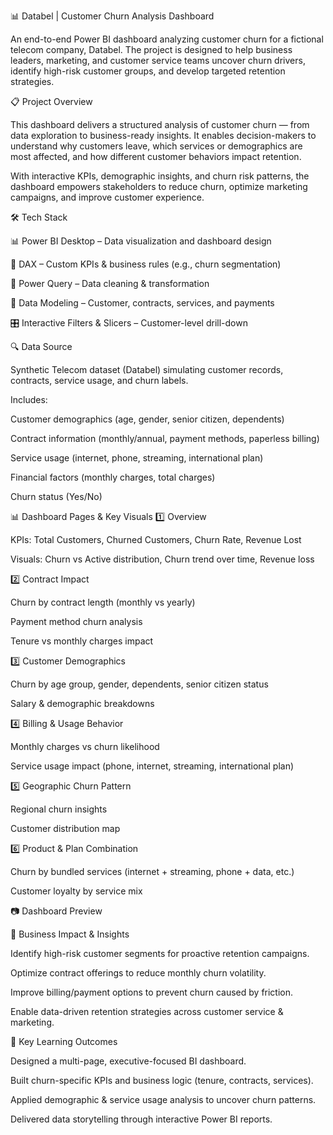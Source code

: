 📊 Databel | Customer Churn Analysis Dashboard

An end-to-end Power BI dashboard analyzing customer churn for a fictional telecom company, Databel.
The project is designed to help business leaders, marketing, and customer service teams uncover churn drivers, identify high-risk customer groups, and develop targeted retention strategies.

📋 Project Overview

This dashboard delivers a structured analysis of customer churn — from data exploration to business-ready insights.
It enables decision-makers to understand why customers leave, which services or demographics are most affected, and how different customer behaviors impact retention.

With interactive KPIs, demographic insights, and churn risk patterns, the dashboard empowers stakeholders to reduce churn, optimize marketing campaigns, and improve customer experience.

🛠 Tech Stack

📊 Power BI Desktop – Data visualization and dashboard design

🧮 DAX – Custom KPIs & business rules (e.g., churn segmentation)

🔄 Power Query – Data cleaning & transformation

🔗 Data Modeling – Customer, contracts, services, and payments

🎛️ Interactive Filters & Slicers – Customer-level drill-down

🔍 Data Source

Synthetic Telecom dataset (Databel) simulating customer records, contracts, service usage, and churn labels.

Includes:

Customer demographics (age, gender, senior citizen, dependents)

Contract information (monthly/annual, payment methods, paperless billing)

Service usage (internet, phone, streaming, international plan)

Financial factors (monthly charges, total charges)

Churn status (Yes/No)

📊 Dashboard Pages & Key Visuals
1️⃣ Overview

KPIs: Total Customers, Churned Customers, Churn Rate, Revenue Lost

Visuals: Churn vs Active distribution, Churn trend over time, Revenue loss

2️⃣ Contract Impact

Churn by contract length (monthly vs yearly)

Payment method churn analysis

Tenure vs monthly charges impact

3️⃣ Customer Demographics

Churn by age group, gender, dependents, senior citizen status

Salary & demographic breakdowns

4️⃣ Billing & Usage Behavior

Monthly charges vs churn likelihood

Service usage impact (phone, internet, streaming, international plan)

5️⃣ Geographic Churn Pattern

Regional churn insights

Customer distribution map

6️⃣ Product & Plan Combination

Churn by bundled services (internet + streaming, phone + data, etc.)

Customer loyalty by service mix

📷 Dashboard Preview

🚀 Business Impact & Insights

Identify high-risk customer segments for proactive retention campaigns.

Optimize contract offerings to reduce monthly churn volatility.

Improve billing/payment options to prevent churn caused by friction.

Enable data-driven retention strategies across customer service & marketing.

🎯 Key Learning Outcomes

Designed a multi-page, executive-focused BI dashboard.

Built churn-specific KPIs and business logic (tenure, contracts, services).

Applied demographic & service usage analysis to uncover churn patterns.

Delivered data storytelling through interactive Power BI reports.
